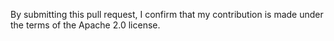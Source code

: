 By submitting this pull request, I confirm that my contribution is made under the terms of the Apache 2.0 license.
